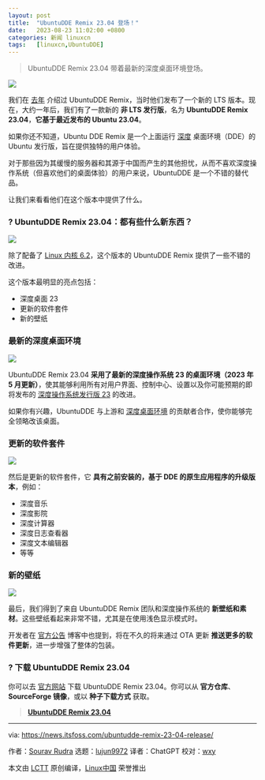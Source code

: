 ```yaml
---
layout: post
title:	"UbuntuDDE Remix 23.04 登场！"
date:	2023-08-23 11:02:00 +0800 
categories:	新闻 linuxcn 
tags:	[linuxcn,UbuntuDDE]
---
```




> 
> UbuntuDDE Remix 23.04 带着最新的深度桌面环境登场。
> 
> 
> 


![](/Asserts/Images//attachment/album/202308/23/110222e9l7rijre98eced7.png)


我们在 [去年](/article-15076-1.html) 介绍过 UbuntuDDE Remix，当时他们发布了一个新的 LTS 版本。现在，大约一年后，我们有了一款新的 **非 LTS 发行版**，名为 **UbuntuDDE Remix 23.04**，**它基于最近发布的 Ubuntu 23.04**。


如果你还不知道，Ubuntu DDE Remix 是一个上面运行 [深度](https://www.deepin.org/index/en?ref=news.itsfoss.com) 桌面环境（DDE）的 Ubuntu 发行版，旨在提供独特的用户体验。


对于那些因为其缓慢的服务器和其源于中国而产生的其他担忧，从而不喜欢深度操作系统（但喜欢他们的桌面体验）的用户来说，UbuntuDDE 是一个不错的替代品。


让我们来看看他们在这个版本中提供了什么。


### ? UbuntuDDE Remix 23.04：都有些什么新东西？


![](/Asserts/Images//attachment/album/202308/23/110222qhf44844k5htsnfm.jpg)


除了配备了 [Linux 内核 6.2](https://news.itsfoss.com/linux-kernel-6-2-release/)，这个版本的 UbuntuDDE Remix 提供了一些不错的改进。


这个版本最明显的亮点包括：


* 深度桌面 23
* 更新的软件套件
* 新的壁纸


### 最新的深度桌面环境


![](/Asserts/Images//attachment/album/202308/23/110223b3w96x699dp0hpfx.jpg)


UbuntuDDE Remix 23.04 **采用了最新的深度操作系统 23 的桌面环境（2023 年 5 月更新）**，使其能够利用所有对用户界面、控制中心、设置以及你可能预期的即将发布的 [深度操作系统发行版 23](https://news.itsfoss.com/deepin-23/) 的改进。


如果你有兴趣，UbuntuDDE 与上游和 [深度桌面环境](https://github.com/linuxdeepin/dde?ref=news.itsfoss.com) 的贡献者合作，使你能够完全领略改该桌面。


### 更新的软件套件


![](/Asserts/Images//attachment/album/202308/23/110223gvxhggsn8jffssqn.jpg)


然后是更新的软件套件，它 **具有之前安装的，基于 DDE 的原生应用程序的升级版本**，例如：


* 深度音乐
* 深度影院
* 深度计算器
* 深度日志查看器
* 深度文本编辑器
* 等等


### 新的壁纸


![](/Asserts/Images//attachment/album/202308/23/110223vj8hl0xbrltssh2e.jpg)


最后，我们得到了来自 UbuntuDDE Remix 团队和深度操作系统的 **新壁纸和素材**。这些壁纸看起来非常不错，尤其是在使用浅色显示模式时。


开发者在 [官方公告](https://ubuntudde.com/blog/ubuntudde-remix-23-04-lunar-release-note/?ref=news.itsfoss.com) 博客中也提到，将在不久的将来通过 OTA 更新 **推送更多的软件更新**，进一步增强了整体的包装。


### ? 下载 UbuntuDDE Remix 23.04


你可以去 [官方网站](https://ubuntudde.com/download/?ref=news.itsfoss.com) 下载 UbuntuDDE Remix 23.04。你可以从 **官方仓库**、**SourceForge 镜像**，或以 **种子下载方式** 获取。



> 
> **[UbuntuDDE Remix 23.04](https://ubuntudde.com/download/?ref=news.itsfoss.com)**
> 
> 
> 




---


via: <https://news.itsfoss.com/ubuntudde-remix-23-04-release/>


作者：[Sourav Rudra](https://news.itsfoss.com/author/sourav/) 选题：[lujun9972](https://github.com/lujun9972) 译者：ChatGPT 校对：[wxy](https://github.com/wxy)


本文由 [LCTT](https://github.com/LCTT/TranslateProject) 原创编译，[Linux中国](https://linux.cn/) 荣誉推出
